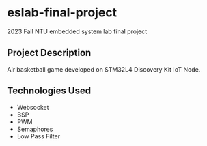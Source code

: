 # eslab-final-project
2023 Fall NTU embedded system lab final project

## Project Description
Air basketball game developed on STM32L4 Discovery Kit IoT Node.

## Technologies Used
- Websocket
- BSP
- PWM
- Semaphores
- Low Pass Filter



